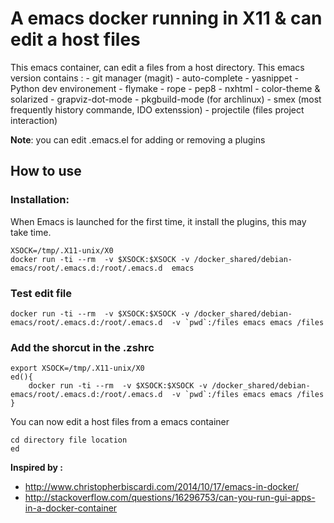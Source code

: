 # A emacs docker running in X11 & can edit a host files

This emacs container, can edit a files from a host directory. This emacs version contains :
    - git manager (magit)
    - auto-complete
    - yasnippet
    - Python dev environement
      - flymake
      - rope
      - pep8
    - nxhtml
    - color-theme & solarized
    - grapviz-dot-mode
    - pkgbuild-mode (for archlinux)
    - smex (most frequently history commande, IDO extenssion)
    - projectile (files project interaction)

**Note**: you can edit .emacs.el for adding or removing a plugins
 
## How to use

### Installation:

When Emacs is launched for the first time, it install the plugins, this may take time.

    XSOCK=/tmp/.X11-unix/X0
    docker run -ti --rm  -v $XSOCK:$XSOCK -v /docker_shared/debian-emacs/root/.emacs.d:/root/.emacs.d  emacs 

### Test edit file

    docker run -ti --rm  -v $XSOCK:$XSOCK -v /docker_shared/debian-emacs/root/.emacs.d:/root/.emacs.d  -v `pwd`:/files emacs emacs /files

### Add the shorcut in the .zshrc

    export XSOCK=/tmp/.X11-unix/X0
    ed(){
        docker run -ti --rm  -v $XSOCK:$XSOCK -v /docker_shared/debian-emacs/root/.emacs.d:/root/.emacs.d  -v `pwd`:/files emacs emacs /files
    }

You can now edit a host files from a emacs container

    cd directory file location
    ed

**Inspired by :**

 * http://www.christopherbiscardi.com/2014/10/17/emacs-in-docker/
 * http://stackoverflow.com/questions/16296753/can-you-run-gui-apps-in-a-docker-container